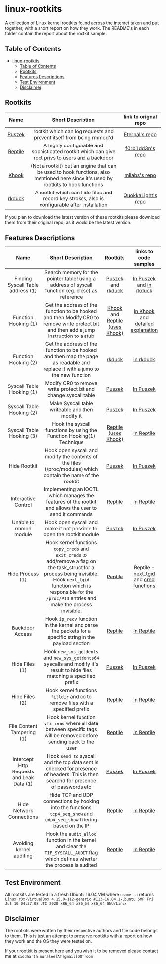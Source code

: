 # linux-rootkits

A collection of Linux kernel rootkits found across the internet taken and put together, with a short report on how they work.
The README's in each folder contain the report about the rootkit sample.

## Table of Contents
- [linux-rootkits](#linux-rootkits)
  - [Table of Contents](#table-of-contents)
  - [Rootkits](#rootkits)
  - [Features Descriptions](#features-descriptions)
  - [Test Environment](#test-environment)
  - [Disclaimer](#disclaimer)

## Rootkits 

|Name|Short Description|link to orignal repo|
|:-:|:-:|:-:|
|[Puszek](Puszek/)|rootkit which can log requests and prevent itself from being rmmod'd|[Eternal's repo](https://github.com/Eterna1/puszek-rootkit)|
|[Reptile](Reptile/)| A highly configurable and sophisticated rootkit which can give root privs to users and a backdoor| [f0rb1dd3n's repo](https://github.com/f0rb1dd3n/Reptile)|
|[Khook](Khook/)| (Not a rootkit) but an engine that can be used to hook functions, also mentioned here since it's used by rootkits to hook functions| [milabs's repo](https://github.com/milabs/khook)|
|[rkduck](rkduck/)| A rootkit which can hide files and record key strokes, also is configurable after installation | [QuokkaLight's repo](https://github.com/QuokkaLight/rkduck)|

If you plan to download the latest version of these rootkits please download them from their original repo, as it would be the latest version.

## Features Descriptions

|Name|Short Description|Rootkits|links to code samples|
|:-:|:-:|:-:|:-:|
|Finding Syscall Table address (1)| Search memory for the pointer table! using a address of syscall function (eg. close) as reference|[Puszek](Puszek/) and [rkduck](rkduck/)| [In Puszek](Puszek/rootkit.c#L1004) and [in rkduck](rkduck/syscalls.c#L3)|
|Function Hooking (1)| Get the address of the function to be hooked and then Modify CR0 to remove write protect bit and then add a jump instruction to a stub| [Khook](Khook/) and [Reptile (uses Khook)](Reptile/) | [in Khook](Khook/x86/hook.c#L75) and [detailed explanation](Khook/README.md)|
|Function Hooking (2)| Get the address of the function to be hooked and then map the page as readable and replace it with a jumo to the new function| [rkduck](rkduck/)| [in rkduck](rkduck/vfs.c#L6)|
|Syscall Table Hooking (1)|Modify CR0 to remove write protect bit and change syscall table|[Puszek](Puszek/)|[In Puszek](Puszek/rootkit.c#L1081)|
|Syscall Table Hooking (2)|Make Syscall table writeable and then modify it|[Puszek](Puszek/)| [In Puszek](Puszek/rootkit.c#L133)|
|Syscall Table Hooking (3)|Hook the syscall functions by using the Function Hooking(1) Technique| [Reptile (uses Khook)](Reptile/)| [In Reptile](Reptile/kernel/main.c#L76) | 
|Hide Rootkit|Hook open syscall and modify the contents of the files (/proc/modules) which contain the name of the rooktit|[Puszek](Puszek/)| [In Puszek](Puszek/rootkit.c#L783)|
|Interactive Control| Implementing an IOCTL which manages the features of the rootkit and allows the user to send it commands|[Reptile](Reptile/)| [In Reptile](Reptile/kernel/main.c#L369)|
|Unable to rmmod module|Hook open syscall and make it not possible to open the rootkit module|[Puszek](Puszek/)|[In Puszek](Puszek/rootkit.c#L864)|
|Hide Process (1)|Hook kernel functions `copy_creds` and `exit_creds` to add/remove a flag on the task_struct for a process being invisible. Hook `next_tgid` function which is responsible for the `/proc/PID` entries and make the process invisible.|[Reptile](Reptile/)| Reptile - [next_tgid](Reptile/kernel/main.c#L99) and [cred functions](Reptile/kernel/main.c#L22)|
|Backdoor Access|Hook `ip_recv` function in the kernel and parse the packets for a specific string in the payload section |[Reptile](Reptile/)| [In Reptile](Reptile/kernel/main.c#L327)|
|Hide Files (1) |Hook `new_sys_getdents` and `new_sys_getdents64` syscalls and modify it's result to hide files matching a specified prefix|[Puszek](Puszek/)|[In Puszek](Puszek/rootkit.c#L410)|
|Hide Files (2) |Hook kernel functions `filldir` and co to remove files with a specified prefix|[Reptile](Reptile/)| [in Reptile](Reptile/kernel/main.c#L127)|
|File Content Tampering (1)| Hook kernel function `vfs_read` where all data between specific tags will be removed before sending back to the user|[Reptile](Reptile/)| [In Reptile](Reptile/kernel/main.c#L215)|
|Intercept Http Requests and Leak Data (1)|Hook `send_to` syscall and the tcp data sent is checked for presence of headers. This is then searchd for presence of passwords etc|[Puszek](Puszek/)|[In Puszek](Puszek/rootkit.c#L535)|
|Hide Network Connections| Hide TCP and UDP connections by hooking into the functions `tcp4_seq_show` and `udp4_seq_show` filtering based on the IP|[Reptile](Reptile/)| [In Reptile](Reptile/kernel/main.c#L245)|
|Avoiding kernel auditing| Hook the `audit_alloc` function in the kernel and clear the `TIF_SYSCALL_AUDIT` flag which defines wherter the process is audited|[Reptile](Reptile/)| [In Reptile](Reptile/kernel/main.c#L42)|

## Test Environment

All rootkits are tested in a fresh Ubuntu 16.04 VM where `uname -a` returns `Linux r3x-VirtualBox 4.15.0-112-generic #113~16.04.1-Ubuntu SMP Fri Jul 10 04:37:08 UTC 2020 x86_64 x86_64 x86_64 GNU/Linux`


## Disclaimer

The rootkits were written by their respective authors and the code belongs to them. This is just an attempt to preserve rootkits with a report on how they work and the OS they were tested on.

If your rootkit is present here and you wish it to be removed please contact me at `siddharth.muralee[AT]gmail[DOT]com`

